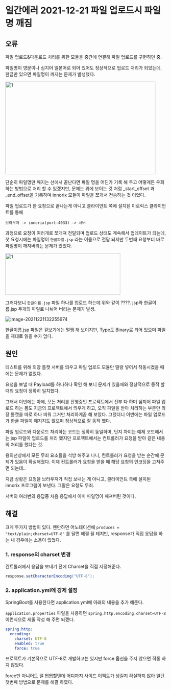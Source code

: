 # 일간에러 2021-12-21 파일 업로드시 파일명 깨짐

## 오류

파일 업로드&다운로드 처리를 위한 모듈을 중간에 연결해 파일 업로드를 구현하던 중.

파일명이 영문이나 심지어 일본어로 되어 있어도 정상적으로 업로드 처리가 되었는데, 한글만 있으면 파일명이 깨지는 문제가 발생했다.

<img src=https://raw.githubusercontent.com/Shane-Park/mdblog/main/devlife/todayError/20211221.assets/image-20211221131253073.webp width=470 height=290 alt=1>

단순히 파일명만 깨지는 선에서 끝난다면 파일 명을 어딘가 기록 해 두고 어떻게든 우회하는 방법으로 처리 할 수 있겠지만, 문제는 위에 보이는 것 처럼 _start_offset 과 _end_offset을 기록하며 innorix 모듈이 파일을 쪼개서 전송하는 것 이었다.

파일 업로드가 한 요청으로 끝나는게 아니고 클라이언트 쪽에 설치된 이로릭스 클라이언트를 통해

```
브라우저 -> innorix(port:4033) -> 서버 
```

과정으로 요청이 여러개로 쪼개져 전달되며 업로드 상태도 계속해서 업데이트가 되는데,  첫 요청시에는 파일명이 `한글파일.jsp` 라는 이름으로 전달 되지만 두번째 요청부터 바로 파일명이 깨져버리는 문제가 있었다. 

<img src=https://raw.githubusercontent.com/Shane-Park/mdblog/main/devlife/todayError/20211221.assets/image-20211221131420397.webp width=360 height=130 alt=1>

그러다보니 `한글이름.jsp` 파일 하나를 업로드 하는데 위와 같이 ????. jsp와 한글이름.jsp 두개의 파일로 나뉘어 버리는 문제가 발생. 

![image-20211221132255974](https://raw.githubusercontent.com/Shane-Park/mdblog/main/devlife/todayError/20211221.assets/image-20211221132255974.webp)

한글이름.jsp 파일은 겉보기에는 멀쩡 해 보이지만, Type도 Binary로 되어 있으며 파일을 제대로 읽을 수가 없다. 

## 원인

테스트를 위해 외장 톰캣 서버를 띄우고 파일 업로드 모듈만 딸랑 넣어서 작동시켰을 때에는 문제가 없었다. 

요청을 보낼 때 Payload를 하나하나 확인 해 보니 문제가 있을때와 정상적으로 동작 할 때의 요청이 정확히 일치했다.

그래서 이번에는 아에, 모든 처리를 진행중인 프로젝트에서 전부 다 하며 심지어 파일 업로드 하는 폼도 지금의 프로젝트에서 띄우게 하고, 오직 파일을 받아 처리하는 부분만 외장 톰캣을 따로 하나 띄워 그거만 처리하게끔 해 보았다.  그랬더니 이번에는 파일 업로드가 한글 파일이 깨지지도 않으며 정상적으로 잘 동작 했다. 

파일 업로드와 다운로드 처리하는 코드는 정확히 동일하며, 단지 차이는 예제 코드에서는 jsp 파일이 업로드를 처리 했지만 프로젝트에서는 컨트롤러가 요청을 받아 같은 내용의 처리를 했다는 것. 

용의선상에서 모든 무죄 요소들을 석방 해주고 나니, 컨트롤러가 요청을 받는 순간에 문제가 있음이 확실해졌다. 이제 컨트롤러가 요청을 받을 때 해당 요청의 인코딩을 고쳐주면 되는데..

지금 상황은 요청을 브라우저가 직접 보내는 게 아니고, 클라이언트 측에 설치된 innorix 프로그램이 보낸다. 그말은 요청도 무죄. 

서버의 여러번의 응답중 처음 응답에서 이미 파일명이 깨져버린 것이다.

## 해결

크게 두가지 방법이 있다. 왠만하면 어노테이션에 `produces = "text/plain;charset=UTF-8"` 를 달면 해결 될 테지만, response가 직접 응답을 하는 내 경우에는 소용이 없었다.

### 1. response의 charset 변경

컨트롤러에서 응답을 보내기 전에 Charset을 직접 지정해준다.

```java
response.setCharacterEncoding("UTF-8");
```

### 2. application.yml에 강제 설정

SpringBoot를 사용한다면 application.yml에 아래의 내용을 추가 해준다. 

`application.properties` 파일을 사용하면 `spring.http.encoding.charset=UTF-8` 이런식으로 세줄 작성 해 주면 되겠다.

```yaml
spring.http:
  encoding:
    charset: UTF-8
    enabled: true
    force: true
```

프로젝트가 기본적으로 UTF-8로 개발하고는 있지만 force 옵션을 주지 않으면 작동 하지 않았다.

force만 아니어도 덜 찝찝할텐데 어디까지 사이드 이펙트가 생길지 확실하지 않아 일단 첫번째 방법으로 문제를 해결 하였다.

